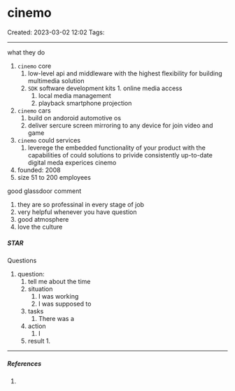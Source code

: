 # cinemo
Created: 2023-03-02 12:02
Tags: 
____


what they do
1. `cinemo` core
	1. low-level api and middleware with the highest flexibility for building multimedia solution
	2. `SDK` software development kits
				1. online media access 
		1. local media management
		2. playback smartphone projection
2. `cinemo` cars
	1. build on andoroid automotive os
	2. deliver sercure screen mirroring to any device for join video and game
3. `cinemo` could services
	1. leverege the embedded functionality of your product with the capabilities of could solutions to privide consistently up-to-date digital meda experices
cinemo
1. founded: 2008
2. size 51 to 200 employees


good glassdoor comment
1. they are so professinal in every stage of job
2. very helpful whenever you have question
3. good atmosphere
4. love the culture


##### STAR
Questions


1. question:
	1. tell me about the time 
	2. situation
		1. I was working
		2. I was supposed to 
	3. tasks
		1.  There was a 
	4. action
		1. I 
	5. result
		1. 

_____
##### References
1.

